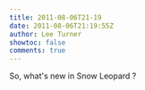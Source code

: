 ```yaml
---
title: 2011-08-06T21-19
date: 2011-08-06T21:19:55Z
author: Lee Turner
showtoc: false
comments: true
---
```


So, what's new in Snow Leopard ?

